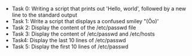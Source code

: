 * Task 0: Writing a script that prints out 'Hello, world', followed by a new line to the standard output
* Task 1: Write a script that displays a confused smiley "(Ôo)'
* Task 2: Display the content of the /etc/passwd file
* Task 3: Display the content of /etc/passwd and /etc/hosts
* Task4: Display the last 10 lines of /etc/passwd
* Task 5: Display the first 10 lines of /etc/passwd
